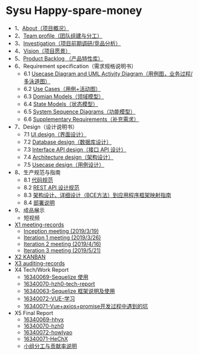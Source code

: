 # Sysu Happy-spare-money

- 1、[About（项目概况）](https://hhhghh.github.io/Dashboard/01-About)
- 2、[Team profile（团队组建与分工）](https://hhhghh.github.io/Dashboard/02-Team-profile)
- 3、[Investigation（项目前期调研/竞品分析）](https://hhhghh.github.io/Dashboard/03-Investigation)
- 4、[Vision（项目愿景）](https://hhhghh.github.io/Dashboard/04-Vision)
- 5、[Product Backlog （产品特性库）](https://hhhghh.github.io/Dashboard/05-Product-Backlog)
- 6、Requirement specification（需求规格说明书）
  - 6.1 [Usecase Diagram and UML Activity Diagram（用例图，业务过程/多泳道图）](https://hhhghh.github.io/Dashboard/06-01-usecase-diagram)
  - 6.2 [Use Cases（用例+活动图）](https://hhhghh.github.io/Dashboard/06-02-use-cases)
  - 6.3 [Domian Models（领域模型）](https://hhhghh.github.io/Dashboard/06-03-domian_model)
  - 6.4 [State Models（状态模型）](https://hhhghh.github.io/Dashboard/06-04-state_model)
  - 6.5 [System Sequence Diagrams（功能模型）](https://hhhghh.github.io/Dashboard/06-05-system-sequence-diagrams)
  - 6.6 [Supplementary Requirements（补充需求）](https://hhhghh.github.io/Dashboard/06-06-supplementary-requirements)
- 7、Design（设计说明书）
  - 7.1 [UI design（界面设计）](https://hhhghh.github.io/Dashboard/07-01-UI-design-prototype)
  - 7.2 [Database design（数据库设计）](https://hhhghh.github.io/Dashboard/07-02-Database-design)
  - 7.3 [Interface API design（接口 API 设计）](https://hhhghh.github.io/API-document/public)
  - 7.4 [Architecture design（架构设计）](https://hhhghh.github.io/Dashboard/07-04-software-architecture)
  - 7.5 [Usecase design（用例设计）](https://hhhghh.github.io/Dashboard/07-05-Usecase-design)
- 8、生产规范与指南
  - 8.1 [代码规范 ](https://hhhghh.github.io/Dashboard/08-01-coding-standard)
  - 8.2 [REST API 设计规范 ](https://hhhghh.github.io/Dashboard/08-02-RESTful-api-design-standard)
  - 8.3 [架构设计、详细设计（BCE方法）到应用程序框架映射指南 ](https://hhhghh.github.io/Dashboard/08-03-relationship-between-ECB-framework-directory-design-logic-archit)
  - 8.4 [部署说明](https://hhhghh.github.io/Dashboard/08-04-deployment-doc)
- 9、成品展示
  - 短视频
- [X1 meeting-records](https://hhhghh.github.io/Dashboard/X1-inception-meeting)
  - [Inception meeting (2019/3/19)](https://hhhghh.github.io/Dashboard/Inception-meeting)
  - [Iteration 1 meeting (2019/3/26)](https://hhhghh.github.io/Dashboard/Iteration-1-meeting)
  - [Iteration 2 meeting (2019/4/16)](https://hhhghh.github.io/Dashboard/Iteration-2-meeting)
  - [Iteration 3 meeting (2019/5/21)](https://hhhghh.github.io/Dashboard/Iteration-3-meeting)
- [X2 KANBAN](https://github.com/hhhghh/Dashboard/projects?query=is%3Aclosed)
- [X3 auditing-records](https://hhhghh.github.io/Dashboard/X3-auditing-records)
- X4 Tech/Work Report
  - [16340069-Sequelize 使用](https://blog.csdn.net/qq_36159989/article/details/93380959)
  - [16340070-hzh0-tech-report](https://hhhghh.github.io/Dashboard/16340070-hzh0-tech-report)
  - [16340063-Sequelize 框架说明及使用](https://gongzq5.github.io/posts/Use-sequelize-ORM-in-Nodejs-2019-06-23/)
  - [16340072-VUE-学习](https://blog.csdn.net/Howlyao/article/details/93374044)
  - [16340071-Vue+axios+promise开发过程中遇到的坑](https://blog.csdn.net/he__changxing/article/details/93394671)
- X5 Final Report
  - [16340069-hhyx](https://hhhghh.github.io/Dashboard/16340069-hhyx)
  - [16340070-hzh0](https://hhhghh.github.io/Dashboard/16340070-hzh0-final-report)
  - [16340072-howlyao](https://hhhghh.github.io/Dashboard/16340072-howlyao-final-report)
  - [16340071-HeChX](https://hhhghh.github.io/Dashboard/16340071-HeChX-final-report)
  - [小组分工与贡献率说明](https://hhhghh.github.io/Dashboard/小组分工与贡献率说明)

